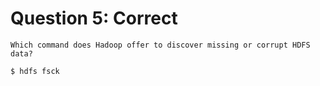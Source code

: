 # Question 5: Correct
````text
Which command does Hadoop offer to discover missing or corrupt HDFS data?
````
````bash
$ hdfs fsck
````